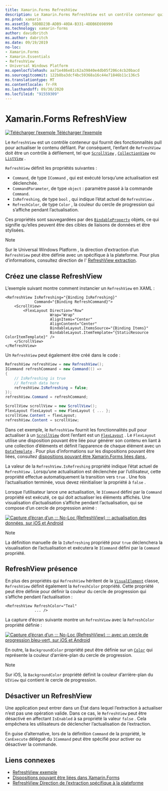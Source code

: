 ```yaml
---
title: Xamarin.Forms RefreshView
description: Le Xamarin.Forms RefreshView est un contrôle conteneur qui fournit des fonctionnalités pull pour actualiser le contenu défilant.
ms.prod: xamarin
ms.assetId: 58DBD23B-ADB9-40DA-B331-4DDB6E698990
ms.technology: xamarin-forms
author: davidbritch
ms.author: dabritch
ms.date: 09/19/2019
no-loc:
- Xamarin.Forms
- Xamarin.Essentials
- RefreshView
- Universal Windows Platform
ms.openlocfilehash: aa71e486e81c62a39840e4db05f206c4cb20bacd
ms.sourcegitcommit: 122b8ba3dcf4bc59368a16c44e71846b11c136c5
ms.translationtype: MT
ms.contentlocale: fr-FR
ms.lasthandoff: 09/30/2020
ms.locfileid: "91559309"
---
```

# <a name="no-locxamarinforms-no-locrefreshview"></a>Xamarin.Forms RefreshView

[![Télécharger l’exemple](~/media/shared/download.png) Télécharger l’exemple](https://docs.microsoft.com/samples/xamarin/xamarin-forms-samples/userinterface-refreshviewdemo/)

Le `RefreshView` est un contrôle conteneur qui fournit des fonctionnalités pull pour actualiser le contenu défilant. Par conséquent, l’enfant de `RefreshView` doit être un contrôle à défilement, tel que [`ScrollView`](xref:Xamarin.Forms.ScrollView) , [`CollectionView`](xref:Xamarin.Forms.CollectionView) ou [`ListView`](xref:Xamarin.Forms.ListView) .

`RefreshView` définit les propriétés suivantes :

- `Command`, de type `ICommand` , qui est exécuté lorsqu’une actualisation est déclenchée.
- `CommandParameter`, de type `object` : paramètre passé à la commande `Command`.
- `IsRefreshing`, de type `bool` , qui indique l’état actuel de `RefreshView` .
- `RefreshColor`, de type `Color` , la couleur du cercle de progression qui s’affiche pendant l’actualisation.

Ces propriétés sont sauvegardées par des [`BindableProperty`](xref:Xamarin.Forms.BindableProperty) objets, ce qui signifie qu’elles peuvent être des cibles de liaisons de données et être stylisées.

> [!NOTE]
> Sur le Universal Windows Platform , la direction d’extraction d’un `RefreshView` peut être définie avec un spécifique à la plateforme. Pour plus d’informations, consultez direction de l' [ RefreshView extraction](~/xamarin-forms/platform/windows/refreshview-pulldirection.md).

## <a name="create-a-no-locrefreshview"></a>Créez une classe RefreshView

L’exemple suivant montre comment instancier un `RefreshView` en XAML :

```xaml
<RefreshView IsRefreshing="{Binding IsRefreshing}"
             Command="{Binding RefreshCommand}">
    <ScrollView>
        <FlexLayout Direction="Row"
                    Wrap="Wrap"
                    AlignItems="Center"
                    AlignContent="Center"
                    BindableLayout.ItemsSource="{Binding Items}"
                    BindableLayout.ItemTemplate="{StaticResource ColorItemTemplate}" />
    </ScrollView>
</RefreshView>
```

Un `RefreshView` peut également être créé dans le code :

```csharp
RefreshView refreshView = new RefreshView();
ICommand refreshCommand = new Command(() =>
{
    // IsRefreshing is true
    // Refresh data here
    refreshView.IsRefreshing = false;
});
refreshView.Command = refreshCommand;

ScrollView scrollView = new ScrollView();
FlexLayout flexLayout = new FlexLayout { ... };
scrollView.Content = flexLayout;
refreshView.Content = scrollView;
```

Dans cet exemple, le `RefreshView` fournit les fonctionnalités pull pour actualiser à un [`ScrollView`](xref:Xamarin.Forms.ScrollView) dont l’enfant est un [`FlexLayout`](xref:Xamarin.Forms.FlexLayout) . Le `FlexLayout` utilise une disposition pouvant être liée pour générer son contenu en liant à une collection d’éléments et définit l’apparence de chaque élément avec un [`DataTemplate`](xref:Xamarin.Forms.DataTemplate) . Pour plus d’informations sur les dispositions pouvant être liées, consultez [dispositions pouvant être Xamarin.Forms liées dans ](~/xamarin-forms/user-interface/layouts/bindable-layouts.md).

La valeur de la `RefreshView.IsRefreshing` propriété indique l’état actuel de `RefreshView` . Lorsqu’une actualisation est déclenchée par l’utilisateur, cette propriété effectue automatiquement la transition vers `true` . Une fois l’actualisation terminée, vous devez réinitialiser la propriété à `false` .

Lorsque l’utilisateur lance une actualisation, le `ICommand` défini par la `Command` propriété est exécuté, ce qui doit actualiser les éléments affichés. Une visualisation d’actualisation s’affiche pendant l’actualisation, qui se compose d’un cercle de progression animé :

[![Capture d’écran d’un ::: No-Loc (RefreshView) ::: actualisation des données, sur iOS et Android](refreshview-images/default-progress-circle.png "::: No-Loc (RefreshView) ::: actualisation des données")](refreshview-images/default-progress-circle-large.png#lightbox "::: No-Loc (RefreshView) ::: actualisation des données")

> [!NOTE]
> La définition manuelle de la `IsRefreshing` propriété pour `true` déclenchera la visualisation de l’actualisation et exécutera le `ICommand` défini par la `Command` propriété.

## <a name="no-locrefreshview-appearance"></a>RefreshView présence

En plus des propriétés qui `RefreshView` héritent de la [`VisualElement`](xref:Xamarin.Forms.VisualElement) classe, `RefreshView` définit également la `RefreshColor` propriété. Cette propriété peut être définie pour définir la couleur du cercle de progression qui s’affiche pendant l’actualisation :

```xaml
<RefreshView RefreshColor="Teal"
             ... />
```

La capture d’écran suivante montre un `RefreshView` avec la `RefreshColor` propriété définie :

[![Capture d’écran d’un ::: No-Loc (RefreshView) ::: avec un cercle de progression bleu-vert, sur iOS et Android](refreshview-images/teal-progress-circle.png "::: No-Loc (RefreshView) ::: avec un cercle de progression bleu-vert")](refreshview-images/teal-progress-circle-large.png#lightbox "::: No-Loc (RefreshView) ::: avec un cercle de progression bleu-vert")

En outre, la `BackgroundColor` propriété peut être définie sur un [`Color`](xref:Xamarin.Forms.Color) qui représente la couleur d’arrière-plan du cercle de progression.

> [!NOTE]
> Sur iOS, la `BackgroundColor` propriété définit la couleur d’arrière-plan du `UIView` qui contient le cercle de progression.

## <a name="disable-a-no-locrefreshview"></a>Désactiver un RefreshView

Une application peut entrer dans un État dans lequel l’extraction à actualiser n’est pas une opération valide. Dans ce cas, le `RefreshView` peut être désactivé en affectant `IsEnabled` à sa propriété la valeur `false` . Cela empêchera les utilisateurs de déclencher l’actualisation de l’extraction.

En guise d’alternative, lors de la définition `Command` de la propriété, le `CanExecute` délégué du `ICommand` peut être spécifié pour activer ou désactiver la commande.

## <a name="related-links"></a>Liens connexes

- [RefreshView exemple](/samples/xamarin/xamarin-forms-samples/userinterface-refreshviewdemo/)
- [Dispositions pouvant être liées dans Xamarin.Forms](~/xamarin-forms/user-interface/layouts/bindable-layouts.md)
- [RefreshView Direction de l’extraction spécifique à la plateforme](~/xamarin-forms/platform/windows/refreshview-pulldirection.md)